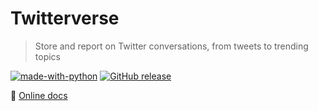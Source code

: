 # Twitterverse
> Store and report on Twitter conversations, from tweets to trending topics

[![made-with-python](https://img.shields.io/badge/Made%20with-Python-blue.svg)](https://www.python.org/) [![GitHub release](https://img.shields.io/github/tag/MichaelCurrin/twitterverse.svg)](https://GitHub.com/MichaelCurrin/twitterverse/tags/)

:open_file_folder: [Online docs](https://michaelcurrin.github.io/twitterverse)

